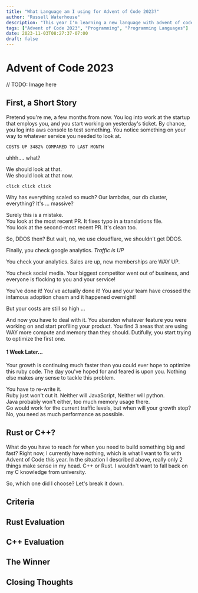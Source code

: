 ```yaml
---
title: "What Language am I using for Advent of Code 2023?"
author: "Russell Waterhouse"
description: "This year I'm learning a new language with advent of code"
tags: ["Advent of Code 2023", "Programming", "Programming Languages"]
date: 2023-11-03T08:27:37-07:00
draft: false
---
```


# Advent of Code 2023

// TODO: Image here


## First, a Short Story

Pretend you're me, a few months from now. You log into work at the startup 
that employs you, and you start working on yesterday's ticket. By chance, you
log into aws console to test something. You notice something on your way to 
whatever service you needed to look at. 

```
COSTS UP 3482% COMPARED TO LAST MONTH
```

uhhh.... what? 

We should look at that.   
We should look at that now. 

`click click click`

Why has everything scaled so much? Our lambdas, our db cluster, everything? 
It's ... massive? 

Surely this is a mistake.  
You look at the most recent PR. It fixes typo in a translations file.   
You look at the second-most recent PR. It's clean too. 

So, DDOS then? But wait, no, we use cloudflare, we shouldn't get DDOS. 

Finally, you check google analytics. _Traffic is UP_

You check your analytics. Sales are up, new memberships are WAY UP. 

You check social media. Your biggest competitor went out of business, and
everyone is flocking to you and your service!

You've done it! You've actually done it! You and your team have 
crossed the infamous adoption chasm and it happened overnight! 

But your costs are still so high ...

And now you have to deal with it. You abandon whatever feature you were working
on and start profiling your product. You find 3 areas that are using WAY more 
compute and memory than they should. Dutifully, you start trying to optimize the
first one.

#### 1 Week Later...

Your growth is continuing much faster than you could ever hope to optimize this
ruby code. The day you've hoped for and feared is upon you. Nothing else makes
any sense to tackle this problem.  

You have to re-write it.  
Ruby just won't cut it. 
Neither will JavaScript, Neither will python.  
Java probably won't either, too much memory usage there.   
Go would work for the current traffic levels, but when will your growth stop?  
No, you need as much performance as possible. 

## Rust or C++?
What do you have to reach for when you need to build something big and fast? 
Right now, I currently have nothing, which is what I want to fix with Advent 
of Code this year. 
In the situation I described above, really only 2 things make sense in my head. 
C++ or Rust. I wouldn't want to fall back on my C knowledge from university. 

So, which one did I choose? Let's break it down. 

## Criteria

## Rust Evaluation

## C++ Evaluation

## The Winner

## Closing Thoughts
